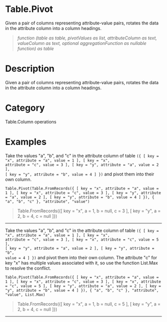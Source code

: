 ﻿# Table.Pivot
Given a pair of columns representing attribute-value pairs, rotates the data in the attribute column into a column headings.
> _function (table as table, pivotValues as list, attributeColumn as text, valueColumn as text, optional aggregationFunction as nullable function) as table_
# Description 
Given a pair of columns representing attribute-value pairs, rotates the data in the attribute column into a column headings.
# Category 
Table.Column operations
# Examples 
Take the values "a", "b", and "c" in the attribute column of table <code>({ [ key = "x", attribute = "a", value = 1 ], [ key = "x", attribute = "c", value = 3 ], [ key = "y", attribute = "a", value = 2 ], [ key = "y", attribute = "b", value = 4 ] })</code> and pivot them into their own column.
```
Table.Pivot(Table.FromRecords({ [ key = "x", attribute = "a", value = 1 ], [ key = "x", attribute = "c", value = 3 ], [ key = "y", attribute = "a", value = 2 ], [ key = "y", attribute = "b", value = 4 ] }), { "a", "b", "c" }, "attribute", "value")
```
> Table.FromRecords({[ key = "x", a = 1, b = null, c = 3 ], [ key = "y", a = 2, b = 4, c = null ]})
***
Take the values "a", "b", and "c" in the attribute column of table <code>({ [ key = "x", attribute = "a", value = 1 ], [ key = "x", attribute = "c", value = 3 ], [ key = "x", attribute = "c", value = 5 ], [ key = "y", attribute = "a", value = 2 ], [ key = "y", attribute = "b", value = 4 ] })</code> and pivot them into their own column.  The attribute "c" for key "x" has multiple values associated with it, so use the function List.Max to resolve the conflict.
```
Table.Pivot(Table.FromRecords({ [ key = "x", attribute = "a", value = 1 ], [ key = "x", attribute = "c", value = 3 ], [ key = "x", attribute = "c", value = 5 ], [ key = "y", attribute = "a", value = 2 ], [ key = "y", attribute = "b", value = 4 ] }), { "a", "b", "c" }, "attribute", "value", List.Max)
```
> Table.FromRecords({[ key = "x", a = 1, b = null, c = 5 ], [ key = "y", a = 2, b = 4, c = null ]})
***

